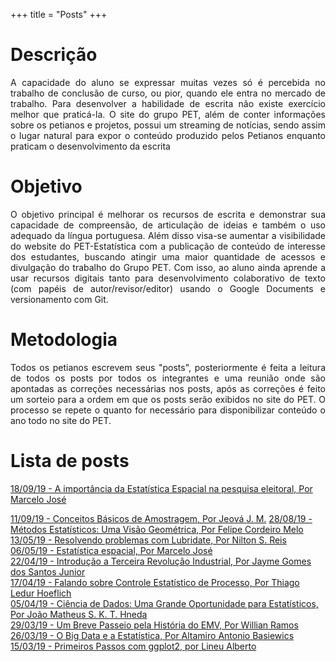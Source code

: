 +++
title = "Posts"
+++

# Descrição

<p align="justify">A capacidade do aluno se expressar muitas vezes só é 
percebida no trabalho de conclusão de curso, ou pior, quando ele entra no 
mercado de trabalho. Para desenvolver a habilidade de escrita não existe 
exercício melhor que praticá-la. O site do grupo PET, além de conter 
informações sobre os petianos e projetos, possui um streaming de notícias, 
sendo assim o lugar natural para expor o conteúdo produzido pelos Petianos 
enquanto praticam o desenvolvimento da escrita</p>

# Objetivo

<p align="justify">O objetivo principal é melhorar os recursos de escrita 
e demonstrar sua capacidade de compreensão, de articulação de ideias e 
também o uso adequado da língua portuguesa. Além disso visa-se aumentar 
a visibilidade do website do PET-Estatística com a publicação de conteúdo 
de interesse dos estudantes, buscando atingir uma maior quantidade de acessos 
e divulgação do trabalho do Grupo PET. Com isso, ao aluno ainda aprende 
a usar recursos digitais tanto para desenvolvimento colaborativo de texto 
(com papéis de autor/revisor/editor) usando o Google Documents e versionamento 
com Git.</p>

# Metodologia

<p align="justify">Todos os petianos escrevem seus "posts", posteriormente
é feita a leitura de todos os posts por todos os integrantes e uma reunião
onde são apontadas as correções necessárias nos posts, após as correções
é feito um sorteio para a ordem em que os posts serão exibidos no site do 
PET. O processo se repete o quanto for necessário para disponibilizar 
conteúdo o ano todo no site do PET.</p>

# Lista de posts 

[18/09/19 - A importância da Estatística Espacial na pesquisa eleitoral, Por Marcelo José](../download/posts/postMARCELO2.html)

[11/09/19 - Conceitos Básicos de Amostragem, Por Jeová J. M.](../download/posts/postJEOVA.html) 
[28/08/19 - Métodos Estatísticos: Uma Visão Geométrica, Por Felipe Cordeiro Melo](../download/posts/postFELIPE.html)	
[13/05/19 - Resolvendo problemas com Lubridate, Por Nilton S. Reis](../download/posts/postNILTON.html)	
[06/05/19 - Estatística espacial, Por Marcelo José](../download/posts/postMARCELO.html)   
[22/04/19 - Introdução a Terceira Revolução Industrial, Por Jayme Gomes dos Santos Junior](../download/posts/postJAYME.html)    
[17/04/19 - Falando sobre Controle Estatístico de Processo, Por Thiago Ledur Hoeflich](../download/posts/postTHIAGO.html)  
[05/04/19 - Ciência de Dados: Uma Grande Oportunidade para Estatísticos, Por João Matheus S. K. T. Hneda](../download/posts/postJOAO.html)   
[29/03/19 - Um Breve Passeio pela História do EMV, Por Willian Ramos](../download/posts/postWILLIAN.html)   
[26/03/19 - O Big Data e a Estatística, Por Altamiro Antonio Basiewics](../download/posts/postALTAMIRO.html)   
[15/03/19 - Primeiros Passos com ggplot2, por Lineu Alberto](../download/posts/postLINEU.html)  
 

